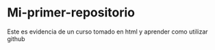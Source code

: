 # Mi-primer-repositorio
Este es evidencia de un curso tomado en html y aprender como utilizar github 
